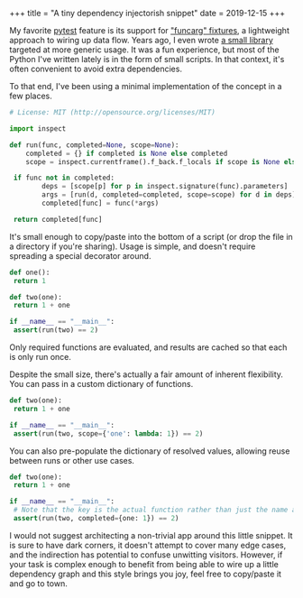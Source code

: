 +++
title = "A tiny dependency injectorish snippet"
date = 2019-12-15
+++

My favorite [pytest](https://docs.pytest.org/) feature is its support for ["funcarg" fixtures](https://docs.pytest.org/en/latest/fixture.html#fixtures-as-function-arguments), a lightweight approach to wiring up data flow. Years ago, I even wrote [a small library](https://github.com/tgecho/pipedream) targeted at more generic usage. It was a fun experience, but most of the Python I've written lately is in the form of small scripts. In that context, it's often convenient to avoid extra dependencies.

To that end, I've been using a minimal implementation of the concept in a few places.

<!-- more -->

```py
# License: MIT (http://opensource.org/licenses/MIT)

import inspect

def run(func, completed=None, scope=None):
    completed = {} if completed is None else completed
    scope = inspect.currentframe().f_back.f_locals if scope is None else scope

 if func not in completed:
        deps = [scope[p] for p in inspect.signature(func).parameters]
        args = [run(d, completed=completed, scope=scope) for d in deps]
        completed[func] = func(*args)

 return completed[func]
```

It's small enough to copy/paste into the bottom of a script (or drop the file in a directory if you're sharing). Usage is simple, and doesn't require spreading a special decorator around.

```py
def one():
 return 1

def two(one):
 return 1 + one

if __name__ == "__main__":
 assert(run(two) == 2)
```

Only required functions are evaluated, and results are cached so that each is only run once.

Despite the small size, there's actually a fair amount of inherent flexibility. You can pass in a custom dictionary of functions.

```py
def two(one):
 return 1 + one

if __name__ == "__main__":
 assert(run(two, scope={'one': lambda: 1}) == 2)
```

You can also pre-populate the dictionary of resolved values, allowing reuse between runs or other use cases.

```py
def two(one):
 return 1 + one

if __name__ == "__main__":
 # Note that the key is the actual function rather than just the name as a string
 assert(run(two, completed={one: 1}) == 2)
```

I would not suggest architecting a non-trivial app around this little snippet. It is sure to have dark corners, it doesn't attempt to cover many edge cases, and the indirection has potential to confuse unwitting visitors. However, if your task is complex enough to benefit from being able to wire up a little dependency graph and this style brings you joy, feel free to copy/paste it and go to town.
